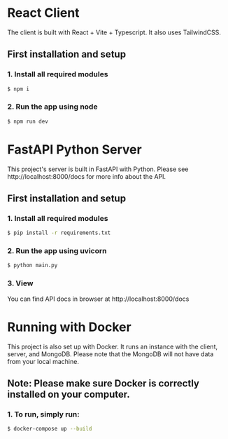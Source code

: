 # React Client

The client is built with React + Vite + Typescript. It also uses TailwindCSS.

## First installation and setup

### 1. Install all required modules

```bash
$ npm i
```

### 2. Run the app using node

```bash
$ npm run dev
```

# FastAPI Python Server

This project's server is built in FastAPI with Python. Please see http://localhost:8000/docs for more info about the API.

## First installation and setup

### 1. Install all required modules

```bash
$ pip install -r requirements.txt
```

### 2. Run the app using uvicorn

```bash
$ python main.py
```

### 3. View

You can find API docs in browser at http://localhost:8000/docs

# Running with Docker

This project is also set up with Docker. It runs an instance with the client, server, and MongoDB. Please note that the MongoDB will not have data from your local machine.

## Note: Please make sure Docker is correctly installed on your computer.

### 1. To run, simply run:

```bash
$ docker-compose up --build
```
